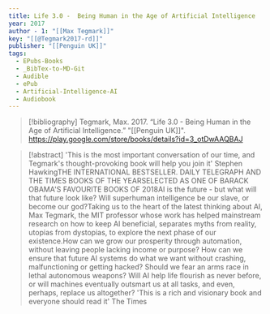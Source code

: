 ```yaml
---
title: Life 3.0 -  Being Human in the Age of Artificial Intelligence
year: 2017
author - 1: "[[Max Tegmark]]"
key: "[[@Tegmark2017-rd]]"
publisher: "[[Penguin UK]]"
tags:
  - EPubs-Books
  - _BibTex-to-MD-Git
  - Audible
  - ePub
  - Artificial-Intelligence-AI
  - Audiobook
---
```


> [!bibliography]
> Tegmark, Max. 2017. “Life 3.0 -  Being Human in the Age of Artificial Intelligence.” "[[Penguin UK]]". https://play.google.com/store/books/details?id=3_otDwAAQBAJ

> [!abstract]
> 'This is the most important conversation of our time, and Tegmark's thought-provoking book will help you join it' Stephen HawkingTHE INTERNATIONAL BESTSELLER. DAILY TELEGRAPH AND THE TIMES BOOKS OF THE YEARSELECTED AS ONE OF BARACK OBAMA'S FAVOURITE BOOKS OF 2018AI is the future - but what will that future look like? Will superhuman intelligence be our slave, or become our god?Taking us to the heart of the latest thinking about AI, Max Tegmark, the MIT professor whose work has helped mainstream research on how to keep AI beneficial, separates myths from reality, utopias from dystopias, to explore the next phase of our existence.How can we grow our prosperity through automation, without leaving people lacking income or purpose? How can we ensure that future AI systems do what we want without crashing, malfunctioning or getting hacked? Should we fear an arms race in lethal autonomous weapons? Will AI help life flourish as never before, or will machines eventually outsmart us at all tasks, and even, perhaps, replace us altogether? 'This is a rich and visionary book and everyone should read it' The Times